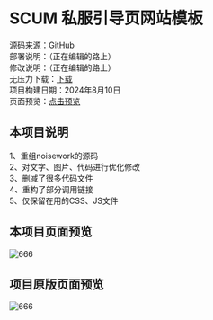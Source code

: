 # SCUM 私服引导页网站模板
源码来源：[GitHub](https://github.com/rcy1314/noisework)<br />
部署说明：（正在编辑的路上）<br />
修改说明：（正在编辑的路上）<br />
无压力下载：[下载](http://baimu.live)<br />
项目构建日期：2024年8月10日<br />
页面预览：[点击预览](http://baimu.live/scum/scum-web/index.html)<br />


## 本项目说明<br />
1、重组noisework的源码<br />
2、对文字、图片、代码进行优化修改<br />
3、删减了很多代码文件<br />
4、重构了部分调用链接<br />
5、仅保留在用的CSS、JS文件<br />

## 本项目页面预览
![666](http://baimu.live/scum/imgs/20240815001508.png)

## 项目原版页面预览<br />
![666](https://jsd.cdn.noisework.cn/gh/rcy1314/tuchuang@main/uPic/666.png)
